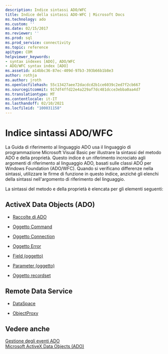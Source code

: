 ```yaml
---
description: Indice sintassi ADO/WFC
title: Indice della sintassi ADO-WFC | Microsoft Docs
ms.technology: ado
ms.custom: ''
ms.date: 02/15/2017
ms.reviewer: ''
ms.prod: sql
ms.prod_service: connectivity
ms.topic: reference
apitype: COM
helpviewer_keywords:
- syntax indexes [ADO], ADO/WFC
- ADO/WFC syntax index [ADO]
ms.assetid: a14bbc36-87ec-409d-97b3-393b66b1b8e3
author: rothja
ms.author: jroth
ms.openlocfilehash: 55c13427aee72dacdcd2b1ce6039c2ed7f2cb667
ms.sourcegitcommit: 917df4ffd22e4a229af7dc481dcce3ebba0aa4d7
ms.translationtype: MT
ms.contentlocale: it-IT
ms.lasthandoff: 02/10/2021
ms.locfileid: "100031158"
---
```

# <a name="ado---wfc-syntax-index"></a>Indice sintassi ADO/WFC
La Guida di riferimento al linguaggio ADO usa il linguaggio di programmazione Microsoft Visual Basic per illustrare la sintassi del metodo ADO e della proprietà. Questo indice è un riferimento incrociato agli argomenti di riferimento al linguaggio ADO, basati sulle classi ADO per Windows Foundation (ADO/WFC). Quando si verificano differenze nella sintassi, utilizzare le firme di funzione in questo indice, anziché gli elenchi della sintassi nell'argomento di riferimento del linguaggio.  
  
 La sintassi del metodo e della proprietà è elencata per gli elementi seguenti:  
  
## <a name="activex-data-objects"></a>ActiveX Data Objects (ADO)  
  
-   [Raccolte di ADO](./collections-ado-wfc-syntax.md)  
  
-   [Oggetto Command](./command-ado-wfc-syntax.md)  
  
-   [Oggetto Connection](./connection-ado-wfc-syntax.md)  
  
-   [Oggetto Error](./error-ado-wfc-syntax.md)  
  
-   [Field (oggetto)](./field-ado-wfc-syntax.md)  
  
-   [Parameter (oggetto)](./parameter-ado-wfc-syntax.md)  
  
-   [Oggetto recordset](./recordset-ado-wfc-syntax.md)  
  
## <a name="remote-data-service"></a>Remote Data Service  
  
-   [DataSpace](./dataspace-ado-wfc-syntax.md)  
  
-   [ObjectProxy](./objectproxy-ado-wfc-syntax.md)  
  
## <a name="see-also"></a>Vedere anche  
 [Gestione degli eventi ADO](../../guide/data/handling-ado-events.md)   
 [Microsoft ActiveX Data Objects (ADO)](../../microsoft-activex-data-objects-ado.md)